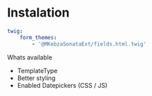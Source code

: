 # Instalation

```yaml
twig:
    form_themes:
        - '@MKebzaSonataExt/fields.html.twig'
```

Whats available

- TemplateType
- Better styling 
- Enabled Datepickers (CSS / JS)